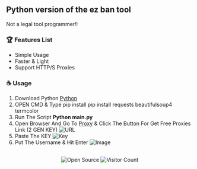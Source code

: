 ## Python version of the ez ban tool ##

Not a legal tool programmer!!

### 🏆 Features List

- Simple Usage
- Faster & Light
- Support HTTP/S Proxies


### ☕️ Usage

1. Download Python [Python](https://www.python.org/downloads)
2. OPEN CMD & Type pip install pip install requests beautifulsoup4 termcolor
3. Run The Script **Python main.py**
4. Open Browser And Go To [Proxy](https://advanced.name/freeproxy/) & Click The Button For Get Free Proxies Link (2 GEN KEY)
   ![URL](https://x86.pics/i/proxy.png)
5. Paste The KEY
   ![Key](https://x86.pics/i/key.png)
6. Put The Username & Hit Enter
   ![Image](https://x86.pics/i/username.png)

##

<p align="center">
  <img src="https://badges.frapsoft.com/os/v3/open-source.svg?v=103" alt="Open Source">
  <img src="https://visitor-badge.laobi.icu/badge?page_id=LeetIDA.Ez-Ban" alt="Visitor Count">
</p>
